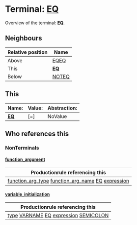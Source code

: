 # Terminal: **[EQ](./EQ.md)**

Overview of the terminal: **[EQ](./EQ.md)**.



## **Neighbours**

| Relative position | Name                                          |
| ----------------- | --------------------------------------------- |
| Above             | [EQEQ](./EQEQ.md) |
| This              | **[EQ](./EQ.md)** |
| Below             | [NOTEQ](./NOTEQ.md) |



## **This**

| Name:                                       | Value:          | Abstraction:    |
| ------------------------------------------- | --------------- | --------------- |
| **[EQ](./EQ.md)** | [=] | NoValue |



## **Who references this**

### NonTerminals


#### [function_argument](./../Grammar/function_argument.md)

| Productionrule referencing this                      |
| ---------------------------------------------------- |
| [function_arg_type](./../Grammar/function_arg_type.md) [function_arg_name](./../Grammar/function_arg_name.md) [EQ](./EQ.md) [expression](./../Grammar/expression.md)  |


#### [variable_initialization](./../Grammar/variable_initialization.md)

| Productionrule referencing this                      |
| ---------------------------------------------------- |
| [type](./../Grammar/type.md) [VARNAME](./VARNAME.md) [EQ](./EQ.md) [expression](./../Grammar/expression.md) [SEMICOLON](./SEMICOLON.md)  |



